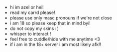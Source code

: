 + hi im azel or hei!
+ read my carrd please!
+ please use only masc pronouns if we're not close
+ i am 18 so please keep that in mind byi! 
+ do not copy my skins :( 
+ whisper to interact ! 
+ feel free to cuddle/hide with me anytime <3
+ if i am in the 18+ server i am most likely afk!!

